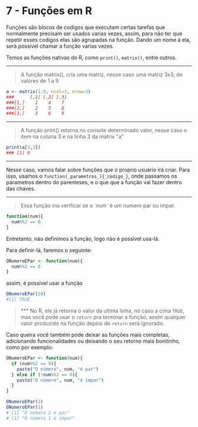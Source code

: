 # 7 - Funções em R

Funções são blocos de codigos que executam certas tarefas que normalmente precisam ser usados varias vezes, assim, para não ter que repetir esses codigos elas são agrupadas na função. Dando um nome à ela, será possivel chamar a função varias vezes.

Temos as funções nativas do R, como `print()`, `matrix()`, entre outros.

------------------------------------------------------------------------

> A função matrix(), cria uma matriz, nesse caso uma matriz 3x3, de valores de 1 a 9

```r
a <- matrix(1:9, ncol=3, nrow=3)
###      [,1] [,2] [,3]
###[1,]    1    4    7
###[2,]    2    5    8
###[3,]    3    6    9
```

------------------------------------------------------------------------

> A função print() retorna no console determinado valor, nesse caso o item na coluna 3 e na linha 3 da matrix "a"

```r
print(a[3,3])
### [1] 9
```

------------------------------------------------------------------------

Nesse caso, vamos falar sobre funções que o proprio usuário irá criar. Para isso, usamos o `function(_parametros_){_codigo_}`, onde passamos os parametros dentro do parenteses, e o que que a função vai fazer dentro das chaves.

------------------------------------------------------------------------

> Essa função iria verificar se o \`num\` é um numero par ou impar.

```r
function(num){
  num%%2 == 0
}
```

Entretanto, não definimos a função, logo não é possivel usa-lá.

Para definir-lá, faremos o seguinte:

```r
ONumeroEPar <- function(num){
  num%%2 == 0
}
```

assim, é possivel usar a função

```r
ONumeroEPar(10)
#[1] TRUE
```

> *** No R, ele já retorna o valor da ultima linha, no caso a cima `TRUE`, mas você pode usar o `return` pra terminar a função, assim qualquer valor produzido na função depois do `return` será ignorado.

Caso queira você também pode deixar as funções mais completas, adicionando funcionalidades ou deixando o seu retorno mais bonitinho, como por exemplo:

```r
ONumeroEPar <- function(num){
  if (num%%2 == 0){
    paste("O número", num, "é par")
  } else if (!num%%2 == 0){
    paste("O número", num, "é impar")  
  }
}

ONumeroEPar(2)
ONumeroEPar(1)
# [1] "O número 2 é par"
# [1] "O número 1 é impar"
```
